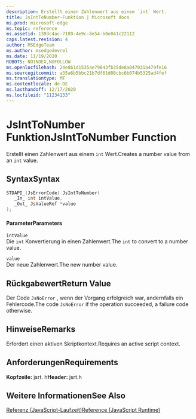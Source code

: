 ```yaml
---
description: Erstellt einen Zahlenwert aus einem `int` Wert.
title: JsIntToNumber-Funktion | Microsoft docs
ms.prod: microsoft-edge
ms.topic: reference
ms.assetid: 1393c4ac-7189-4e9c-8e54-b0e041c22112
caps.latest.revision: 4
author: MSEdgeTeam
ms.author: msedgedevrel
ms.date: 11/19/2020
ROBOTS: NOINDEX,NOFOLLOW
ms.openlocfilehash: 24e861d1535ae79843fb35de8a047031a479fe16
ms.sourcegitcommit: a35a6b5bbc21b7df61d08cbc6b074b5325ad4fef
ms.translationtype: MT
ms.contentlocale: de-DE
ms.lasthandoff: 12/17/2020
ms.locfileid: "11234133"
---
```

# <span data-ttu-id="70b89-103">JsIntToNumber Funktion</span><span class="sxs-lookup"><span data-stu-id="70b89-103">JsIntToNumber Function</span></span>

<span data-ttu-id="70b89-104">Erstellt einen Zahlenwert aus einem `int` Wert.</span><span class="sxs-lookup"><span data-stu-id="70b89-104">Creates a number value from an `int` value.</span></span>  
  
## <span data-ttu-id="70b89-105">Syntax</span><span class="sxs-lookup"><span data-stu-id="70b89-105">Syntax</span></span>  
  
```cpp  
STDAPI_(JsErrorCode) JsIntToNumber(  
   _In_ int intValue,  
   _Out_ JsValueRef *value  
);  
```  
  
#### <span data-ttu-id="70b89-106">Parameter</span><span class="sxs-lookup"><span data-stu-id="70b89-106">Parameters</span></span>  
 `intValue`  
 <span data-ttu-id="70b89-107">Die `int` Konvertierung in einen Zahlenwert.</span><span class="sxs-lookup"><span data-stu-id="70b89-107">The `int` to convert to a number value.</span></span>  
  
 `value`  
 <span data-ttu-id="70b89-108">Der neue Zahlenwert.</span><span class="sxs-lookup"><span data-stu-id="70b89-108">The new number value.</span></span>  
  
## <span data-ttu-id="70b89-109">Rückgabewert</span><span class="sxs-lookup"><span data-stu-id="70b89-109">Return Value</span></span>  
 <span data-ttu-id="70b89-110">Der Code `JsNoError` , wenn der Vorgang erfolgreich war, andernfalls ein Fehlercode.</span><span class="sxs-lookup"><span data-stu-id="70b89-110">The code `JsNoError` if the operation succeeded, a failure code otherwise.</span></span>  
  
## <span data-ttu-id="70b89-111">Hinweise</span><span class="sxs-lookup"><span data-stu-id="70b89-111">Remarks</span></span>  
 <span data-ttu-id="70b89-112">Erfordert einen aktiven Skriptkontext.</span><span class="sxs-lookup"><span data-stu-id="70b89-112">Requires an active script context.</span></span>  
  
## <span data-ttu-id="70b89-113">Anforderungen</span><span class="sxs-lookup"><span data-stu-id="70b89-113">Requirements</span></span>  
 <span data-ttu-id="70b89-114">**Kopfzeile:** jsrt. h</span><span class="sxs-lookup"><span data-stu-id="70b89-114">**Header:** jsrt.h</span></span>  
  
## <span data-ttu-id="70b89-115">Weitere Informationen</span><span class="sxs-lookup"><span data-stu-id="70b89-115">See Also</span></span>  
 [<span data-ttu-id="70b89-116">Referenz (JavaScript-Laufzeit)</span><span class="sxs-lookup"><span data-stu-id="70b89-116">Reference (JavaScript Runtime)</span></span>](../chakra-hosting/reference-javascript-runtime.md)
